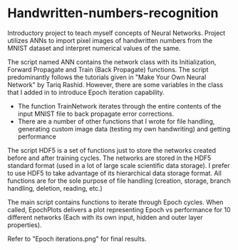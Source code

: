 # Handwritten-numbers-recognition
Introductory project to teach myself concepts of Neural Networks. Project utilizes ANNs to import pixel images of handwritten numbers from the MNIST dataset and interpret numerical values of the same.

The script named ANN contains the network class with its Initialization, Forward Propagate and Train (Back Propagate) functions. The script predominantly follows the tutorials given in "Make Your Own Neural Network"
by Tariq Rashid. However, there are some variables in the class that I added in to introduce Epoch iteration capability.
  - The function TrainNetwork iterates through the entire contents of the input MNIST file to back propagate error corrections.
  - There are a number of other functions that I wrote for file handling, generating custom image data (testing my own handwriting) and getting performance

The script HDF5 is a set of functions just to store the networks created before and after training cycles. The networks are stored in the HDF5 standard format (used in a lot of large scale scientific data storage). I prefer to use HDF5 to take advantage of its hierarchical data storage format.
All functions are for the sole purpose of file handling (creation, storage, branch handling, deletion, reading, etc.)

The main script contains functions to iterate through Epoch cycles. When called, EpochPlots delivers a plot representing Epoch vs performance for 10 different networks (Each with its own input, hidden and outer layer properties).

Refer to "Epoch iterations.png" for final results.
